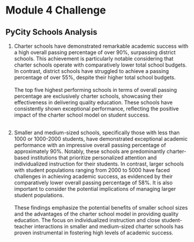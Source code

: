 # Module 4 Challenge

## PyCity Schools Analysis

1) Charter schools have demonstrated remarkable academic success with a high overall passing percentage of over 90%, surpassing district schools. This achievement is particularly notable considering that charter schools operate with comparatively lower total school budgets. In contrast, district schools have struggled to achieve a passing percentage of over 55%, despite their higher total school budgets.<br></br>
The top five highest performing schools in terms of overall passing percentage are exclusively charter schools, showcasing their effectiveness in delivering quality education. These schools have consistently shown exceptional performance, reflecting the positive impact of the charter school model on student success. <br></br>


2) Smaller and medium-sized schools, specifically those with less than 1000 or 1000-2000 students, have demonstrated exceptional academic performance with an impressive overall passing percentage of approximately 90%. Notably, these schools are predominantly charter-based institutions that prioritize personalized attention and individualized instruction for their students. In contrast, larger schools with student populations ranging from 2000 to 5000 have faced challenges in achieving academic success, as evidenced by their comparatively lower overall passing percentage of 58%. It is also important to consider the potential implications of managing larger student populations.<br></br>
These findings emphasize the potential benefits of smaller school sizes and the advantages of the charter school model in providing quality education. The focus on individualized instruction and close student-teacher interactions in smaller and medium-sized charter schools has proven instrumental in fostering high levels of academic success. <br></br>


